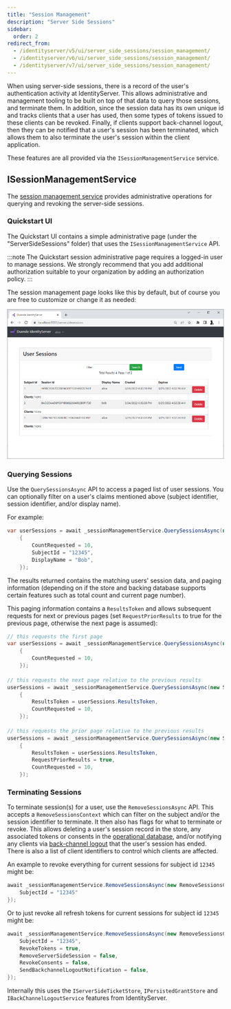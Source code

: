 ```yaml
---
title: "Session Management"
description: "Server Side Sessions"
sidebar:
  order: 2
redirect_from:
  - /identityserver/v5/ui/server_side_sessions/session_management/
  - /identityserver/v6/ui/server_side_sessions/session_management/
  - /identityserver/v7/ui/server_side_sessions/session_management/
---
```


When using server-side sessions, there is a record of the user's authentication activity at IdentityServer.
This allows administrative and management tooling to be built on top of that data to query those sessions, and terminate them.
In addition, since the session data has its own unique id and tracks clients that a user has used, then some types of tokens issued to these clients can be revoked.
Finally, if clients support back-channel logout, then they can be notified that a user's session has been terminated, which allows them to also terminate the user's session within the client application.

These features are all provided via the `ISessionManagementService` service.

## ISessionManagementService

The [session management service](/identityserver/reference/services/session-management-service/) provides administrative operations for querying and revoking the server-side sessions.

### Quickstart UI

The Quickstart UI contains a simple administrative page (under the "ServerSideSessions" folder) that uses the `ISessionManagementService` API.

:::note
The Quickstart session administrative page requires a logged-in user to manage sessions. We strongly recommend that you add additional authorization suitable to your organization by adding an authorization policy.
:::

The session management page looks like this by default, but of course you are free to customize or change it as needed:

![A table showing the active user sessions in IdentityServer](./images/session_query.png)


### Querying Sessions

Use the `QuerySessionsAsync` API to access a paged list of user sessions.
You can optionally filter on a user's claims mentioned above (subject identifier, session identifier, and/or display name).

For example:

```cs
var userSessions = await _sessionManagementService.QuerySessionsAsync(new SessionQuery
    {
        CountRequested = 10,
        SubjectId = "12345",
        DisplayName = "Bob",
    });
```

The results returned contains the matching users' session data, and paging information (depending on if the store and backing database supports certain features such as total count and current page number).

This paging information contains a `ResultsToken` and allows subsequent requests for next or previous pages (set `RequestPriorResults` to true for the previous page, otherwise the next page is assumed):

```cs
// this requests the first page
var userSessions = await _sessionManagementService.QuerySessionsAsync(new SessionQuery
    {
        CountRequested = 10,
    });

// this requests the next page relative to the previous results
userSessions = await _sessionManagementService.QuerySessionsAsync(new SessionQuery
    {
        ResultsToken = userSessions.ResultsToken,
        CountRequested = 10,
    });

// this requests the prior page relative to the previous results
userSessions = await _sessionManagementService.QuerySessionsAsync(new SessionQuery
    {
        ResultsToken = userSessions.ResultsToken,
        RequestPriorResults = true,
        CountRequested = 10,
    });
```


### Terminating Sessions

To terminate session(s) for a user, use the `RemoveSessionsAsync` API.
This accepts a `RemoveSessionsContext` which can filter on the subject and/or the session identifier to terminate.
It then also has flags for what to terminate or revoke.
This allows deleting a user's session record in the store, any associated tokens or consents in the [operational database](/identityserver/data/operational#grants), and/or notifying any clients via [back-channel logout](/identityserver/ui/logout/notification#back-channel-server-side-clients) that the user's session has ended.
There is also a list of client identifiers to control which clients are affected.

An example to revoke everything for current sessions for subject id `12345` might be:

```cs
await _sessionManagementService.RemoveSessionsAsync(new RemoveSessionsContext { 
    SubjectId = "12345"
});
```

Or to just revoke all refresh tokens for current sessions for subject id `12345` might be:

```cs
await _sessionManagementService.RemoveSessionsAsync(new RemoveSessionsContext { 
    SubjectId = "12345",
    RevokeTokens = true,
    RemoveServerSideSession = false,
    RevokeConsents = false,
    SendBackchannelLogoutNotification = false,
});
```

Internally this uses the `IServerSideTicketStore`, `IPersistedGrantStore` and `IBackChannelLogoutService` features from IdentityServer.
